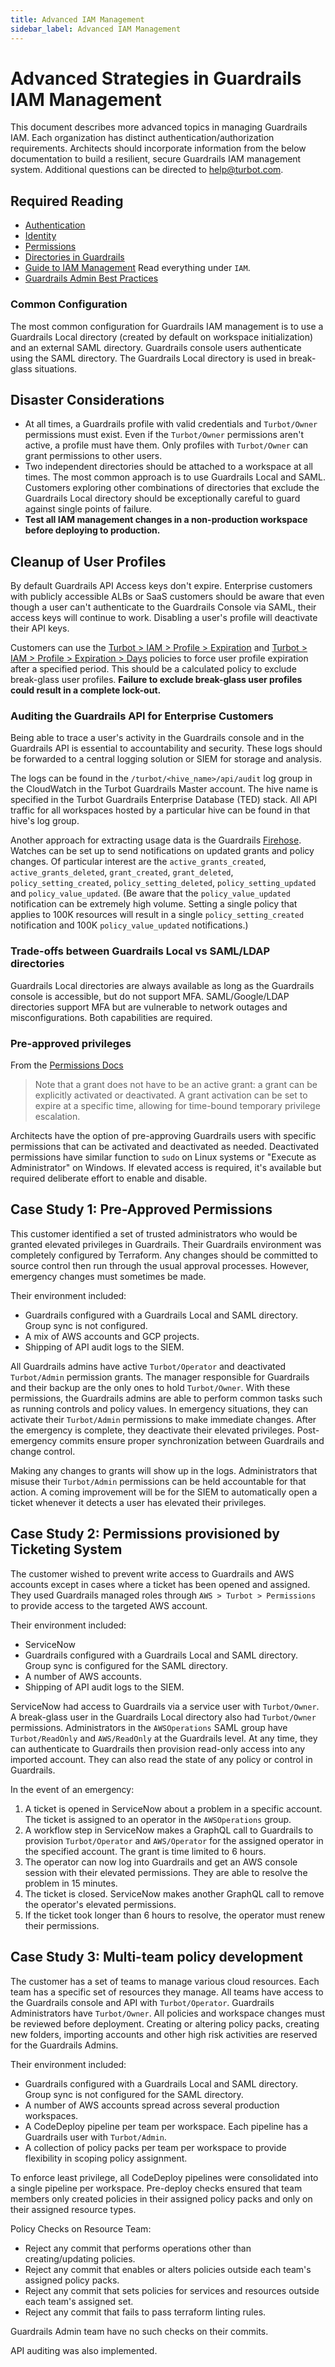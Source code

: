```yaml
---
title: Advanced IAM Management
sidebar_label: Advanced IAM Management
---
```


# Advanced Strategies in Guardrails IAM Management

This document describes more advanced topics in managing Guardrails IAM. Each
organization has distinct authentication/authorization requirements. Architects
should incorporate information from the below documentation to build a
resilient, secure Guardrails IAM management system. Additional questions can be
directed to [help@turbot.com](mailto:help@turbot.com).

## Required Reading

- [Authentication](concepts/iam/authentication)
- [Identity](concepts/iam/identity)
- [Permissions](concepts/iam/permissions)
- [Directories in Guardrails](guides/directories)
- [Guide to IAM Management](guides/iam) Read everything under `IAM`.
- [Guardrails Admin Best Practices](guides/iam/administrators)

### Common Configuration

The most common configuration for Guardrails IAM management is to use a Guardrails Local
directory (created by default on workspace initialization) and an external SAML
directory. Guardrails console users authenticate using the SAML directory. The
Guardrails Local directory is used in break-glass situations.

## Disaster Considerations

- At all times, a Guardrails profile with valid credentials and `Turbot/Owner`
  permissions must exist. Even if the `Turbot/Owner` permissions aren't active,
  a profile must have them. Only profiles with `Turbot/Owner` can grant
  permissions to other users.
- Two independent directories should be attached to a workspace at all times.
  The most common approach is to use Guardrails Local and SAML. Customers exploring
  other combinations of directories that exclude the Guardrails Local directory
  should be exceptionally careful to guard against single points of failure.
- **Test all IAM management changes in a non-production workspace before
  deploying to production.**

## Cleanup of User Profiles

By default Guardrails API Access keys don't expire. Enterprise customers with
publicly accessible ALBs or SaaS customers should be aware that even though a
user can't authenticate to the Guardrails Console via SAML, their access keys will
continue to work. Disabling a user's profile will deactivate their API keys.

Customers can use the
[Turbot > IAM > Profile > Expiration](mods/turbot/turbot-iam/inspect#/policy/types/profileExpiration)
and
[Turbot > IAM > Profile > Expiration > Days](mods/turbot/turbot-iam/inspect#/policy/types/profileExpirationDays)
policies to force user profile expiration after a specified period. This should
be a calculated policy to exclude break-glass user profiles. **Failure to
exclude break-glass user profiles could result in a complete lock-out.**

### Auditing the Guardrails API for Enterprise Customers

Being able to trace a user's activity in the Guardrails console and in the Guardrails
API is essential to accountability and security. These logs should be forwarded
to a central logging solution or SIEM for storage and analysis.

The logs can be found in the `/turbot/<hive_name>/api/audit` log group in the
CloudWatch in the Turbot Guardrails Master account. The hive name is specified in the
Turbot Guardrails Enterprise Database (TED) stack. All API traffic for all workspaces
hosted by a particular hive can be found in that hive's log group.

Another approach for extracting usage data is the Guardrails
[Firehose](mods/turbot/firehose-aws-sns/readme). Watches can be set up to send
notifications on updated grants and policy changes. Of particular interest are
the `active_grants_created`, `active_grants_deleted`, `grant_created`,
`grant_deleted`, `policy_setting_created`, `policy_setting_deleted`,
`policy_setting_updated` and `policy_value_updated`. (Be aware that the
`policy_value_updated` notification can be extremely high volume. Setting a
single policy that applies to 100K resources will result in a single
`policy_setting_created` notification and 100K `policy_value_updated`
notifications.)

### Trade-offs between Guardrails Local vs SAML/LDAP directories

Guardrails Local directories are always available as long as the Guardrails console is
accessible, but do not support MFA. SAML/Google/LDAP directories support MFA but
are vulnerable to network outages and misconfigurations. Both capabilities are
required.

### Pre-approved privileges

From the [Permissions Docs](concepts/iam/permissions)

> Note that a grant does not have to be an active grant: a grant can be
> explicitly activated or deactivated. A grant activation can be set to expire
> at a specific time, allowing for time-bound temporary privilege escalation.

Architects have the option of pre-approving Guardrails users with specific
permissions that can be activated and deactivated as needed. Deactivated
permissions have similar function to `sudo` on Linux systems or "Execute as
Administrator" on Windows. If elevated access is required, it's available but
required deliberate effort to enable and disable.

## Case Study 1: Pre-Approved Permissions

This customer identified a set of trusted administrators who would be granted
elevated privileges in Guardrails. Their Guardrails environment was completely
configured by Terraform. Any changes should be committed to source control then
run through the usual approval processes. However, emergency changes must
sometimes be made.

Their environment included:

- Guardrails configured with a Guardrails Local and SAML directory. Group sync is not
  configured.
- A mix of AWS accounts and GCP projects.
- Shipping of API audit logs to the SIEM.

All Guardrails admins have active `Turbot/Operator` and deactivated `Turbot/Admin`
permission grants. The manager responsible for Guardrails and their backup are the
only ones to hold `Turbot/Owner`. With these permissions, the Guardrails admins are
able to perform common tasks such as running controls and policy values. In
emergency situations, they can activate their `Turbot/Admin` permissions to make
immediate changes. After the emergency is complete, they deactivate their
elevated privileges. Post-emergency commits ensure proper synchronization
between Guardrails and change control.

Making any changes to grants will show up in the logs. Administrators that
misuse their `Turbot/Admin` permissions can be held accountable for that action.
A coming improvement will be for the SIEM to automatically open a ticket
whenever it detects a user has elevated their privileges.

## Case Study 2: Permissions provisioned by Ticketing System

The customer wished to prevent write access to Guardrails and AWS accounts except in
cases where a ticket has been opened and assigned. They used Guardrails managed
roles through `AWS > Turbot > Permissions` to provide access to the targeted AWS
account.

Their environment included:

- ServiceNow
- Guardrails configured with a Guardrails Local and SAML directory. Group sync is
  configured for the SAML directory.
- A number of AWS accounts.
- Shipping of API audit logs to the SIEM.

ServiceNow had access to Guardrails via a service user with `Turbot/Owner`. A
break-glass user in the Guardrails Local directory also had `Turbot/Owner`
permissions. Administrators in the `AWSOperations` SAML group have
`Turbot/ReadOnly` and `AWS/ReadOnly` at the Guardrails level. At any time, they can
authenticate to Guardrails then provision read-only access into any imported
account. They can also read the state of any policy or control in Guardrails.

In the event of an emergency:

1. A ticket is opened in ServiceNow about a problem in a specific account. The
   ticket is assigned to an operator in the `AWSOperations` group.
2. A workflow step in ServiceNow makes a GraphQL call to Guardrails to provision
   `Turbot/Operator` and `AWS/Operator` for the assigned operator in the
   specified account. The grant is time limited to 6 hours.
3. The operator can now log into Guardrails and get an AWS console session with
   their elevated permissions. They are able to resolve the problem in 15
   minutes.
4. The ticket is closed. ServiceNow makes another GraphQL call to remove the
   operator's elevated permissions.
5. If the ticket took longer than 6 hours to resolve, the operator must renew
   their permissions.

## Case Study 3: Multi-team policy development

The customer has a set of teams to manage various cloud resources. Each team has
a specific set of resources they manage. All teams have access to the Guardrails
console and API with `Turbot/Operator`. Guardrails Administrators have
`Turbot/Owner`. All policies and workspace changes must be reviewed before
deployment. Creating or altering policy packs, creating new folders, importing
accounts and other high risk activities are reserved for the Guardrails Admins.

Their environment included:

- Guardrails configured with a Guardrails Local and SAML directory. Group sync is not
  configured for the SAML directory.
- A number of AWS accounts spread across several production workspaces.
- A CodeDeploy pipeline per team per workspace. Each pipeline has a Guardrails user
  with `Turbot/Admin`.
- A collection of policy packs per team per workspace to provide flexibility in
  scoping policy assignment.

To enforce least privilege, all CodeDeploy pipelines were consolidated into a
single pipeline per workspace. Pre-deploy checks ensured that team members only
created policies in their assigned policy packs and only on their assigned
resource types.

Policy Checks on Resource Team:

- Reject any commit that performs operations other than creating/updating
  policies.
- Reject any commit that enables or alters policies outside each team's assigned
  policy packs.
- Reject any commit that sets policies for services and resources outside each
  team's assigned set.
- Reject any commit that fails to pass terraform linting rules.

Guardrails Admin team have no such checks on their commits.

API auditing was also implemented.
